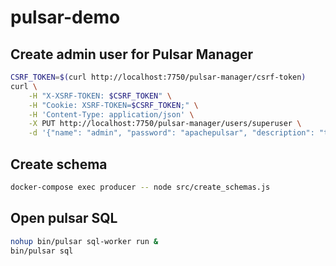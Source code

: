# pulsar-demo

## Create admin user for Pulsar Manager
```sh
CSRF_TOKEN=$(curl http://localhost:7750/pulsar-manager/csrf-token)
curl \
    -H "X-XSRF-TOKEN: $CSRF_TOKEN" \
    -H "Cookie: XSRF-TOKEN=$CSRF_TOKEN;" \
    -H 'Content-Type: application/json' \
    -X PUT http://localhost:7750/pulsar-manager/users/superuser \
    -d '{"name": "admin", "password": "apachepulsar", "description": "test", "email": "username@test.org"}'
```

## Create schema
```sh
docker-compose exec producer -- node src/create_schemas.js
```

## Open pulsar SQL
```sh
nohup bin/pulsar sql-worker run &
bin/pulsar sql
```
